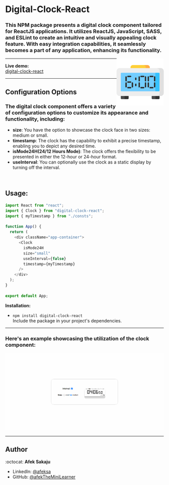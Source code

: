 # Digital-Clock-React

### This NPM package presents a digital clock component tailored for ReactJS applications. It utilizes ReactJS, JavaScript, SASS, and ESLint to create an intuitive and visually appealing clock feature. With easy integration capabilities, it seamlessly becomes a part of any application, enhancing its functionality. <br />

<img src="./readme-resources/clock.png" width=150px height=150px align="right">

---

**Live demo:** </br>[digital-clock-react](http://afektheminilearner.github.io/digital-clock-react)

---

## Configuration Options

### The digital clock component offers a variety of configuration options to customize its appearance and functionality, including:

- **size**: You have the option to showcase the clock face in two sizes: medium or small.
- **timestamp**: The clock has the capability to exhibit a precise timestamp, enabling you to depict any desired time.
- **isMode24H(24/12 Hours Mode)**: The clock offers the flexibility to be presented in either the 12-hour or 24-hour format.
- **useInterval**: You can optionally use the clock as a static display by turning off the interval.

</br>

## Usage:

```js
import React from "react";
import { Clock } from "digital-clock-react";
import { myTimestamp } from "./consts";

function App() {
  return (
    <div className="app-container">
      <Clock
        isMode24H
        size="small"
        useInterval={false}
        timestamp={myTimestamp}
      />
    </div>
  );
}

export default App;
```

**Installation:**</br>

- `npm install digital-clock-react` <br /> Include the package in your project's dependencies.

---

### **Here's an example showcasing the utilization of the clock component:**

![Example-GIF](./readme-resources/clock-gif.gif)

---

## Author

:octocat: **Afek Sakaju**

- LinkedIn: [@afeksa](https://www.linkedin.com/in/afeksa/)
- GitHub: [@afekTheMiniLearner](https://github.com/afekTheMiniLearner)
